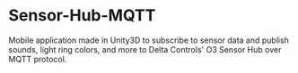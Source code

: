 # Sensor-Hub-MQTT
Mobile application made in Unity3D to subscribe to sensor data and publish sounds, light ring colors, and more to Delta Controls' O3 Sensor Hub over MQTT protocol.
